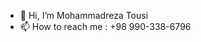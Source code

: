 - 👋 Hi, I’m Mohammadreza Tousi
- 📫 How to reach me : +98 990-338-6796

<!---
tousi-mohamad/tousi-mohamad is a ✨ special ✨ repository because its `README.md` (this file) appears on your GitHub profile.
You can click the Preview link to take a look at your changes.
--->
